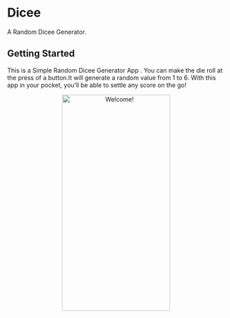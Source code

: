# Dicee

A Random Dicee Generator.

## Getting Started
This is a Simple Random Dicee Generator App . 
You can make the die roll at the press of a button.It will generate a random value from 1 to 6.
With this app in your pocket, you’ll be able to settle any score on the go!

<div align="center" width="50">

<img src="https://github.com/londonappbrewery/Images/blob/master/dicee-demo.gif?raw=true" alt="Welcome!" width="250" height= "500" />

</div>

